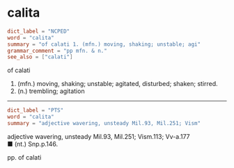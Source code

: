 # calita

``` toml
dict_label = "NCPED"
word = "calita"
summary = "of calati 1. (mfn.) moving, shaking; unstable; agi"
grammar_comment = "pp mfn. & n."
see_also = ["calati"]
```

of calati

1. (mfn.) moving, shaking; unstable; agitated, disturbed; shaken; stirred.
2. (n.) trembling; agitation

--------------------

``` toml
dict_label = "PTS"
word = "calita"
summary = "adjective wavering, unsteady Mil.93, Mil.251; Vism"
```

adjective wavering, unsteady Mil.93, Mil.251; Vism.113; Vv\-a.177  
■ (nt.) Snp.p.146.

pp. of calati

